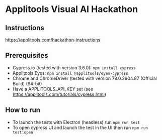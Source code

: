 # Applitools Visual AI Hackathon

## Instructions
https://applitools.com/hackathon-instructions

## Prerequisites
- Cypress.io (tested with version 3.6.0): `npm install cypress`
- Applitools Eyes: `npm install @applitools/eyes-cypress`
- Chrome and ChromeDriver (tested with version 78.0.3904.87 (Official Build) (64-bit)
- Have a APPLITOOLS_API_KEY set (see https://applitools.com/tutorials/cypress.html)

## How to run
- To launch the tests with Electron (headless) run `npm run test`
- To open cypress UI and launch the test in the UI then run `npm run test:open`
